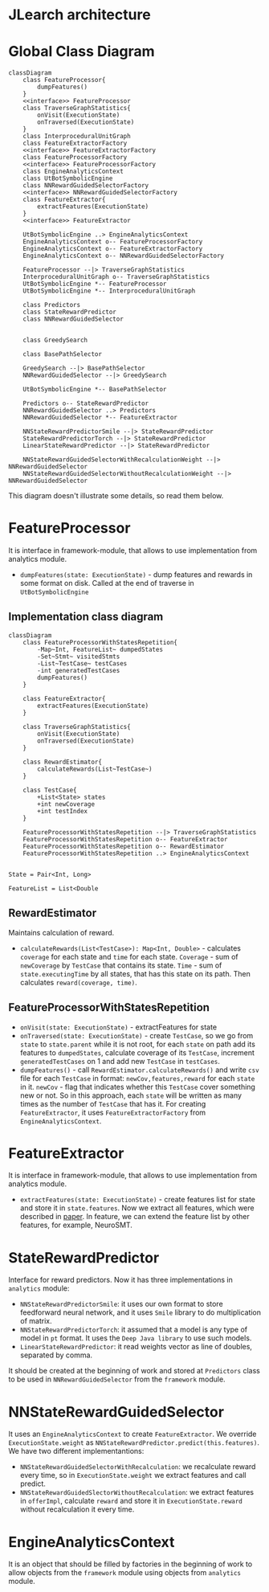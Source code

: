 # JLearch architecture

# Global Class Diagram

```mermaid
classDiagram
    class FeatureProcessor{
        dumpFeatures()
    }
    <<interface>> FeatureProcessor
    class TraverseGraphStatistics{
        onVisit(ExecutionState)
        onTraversed(ExecutionState)
    }
    class InterproceduralUnitGraph
    class FeatureExtractorFactory
    <<interface>> FeatureExtractorFactory
    class FeatureProcessorFactory
    <<interface>> FeatureProcessorFactory
    class EngineAnalyticsContext
    class UtBotSymbolicEngine
    class NNRewardGuidedSelectorFactory
    <<interface>> NNRewardGuidedSelectorFactory
    class FeatureExtractor{
        extractFeatures(ExecutionState)
    }
    <<interface>> FeatureExtractor
    
    UtBotSymbolicEngine ..> EngineAnalyticsContext
    EngineAnalyticsContext o-- FeatureProcessorFactory
    EngineAnalyticsContext o-- FeatureExtractorFactory
    EngineAnalyticsContext o-- NNRewardGuidedSelectorFactory

    FeatureProcessor --|> TraverseGraphStatistics
    InterproceduralUnitGraph o-- TraverseGraphStatistics
    UtBotSymbolicEngine *-- FeatureProcessor
    UtBotSymbolicEngine *-- InterproceduralUnitGraph

    class Predictors 
    class StateRewardPredictor
    class NNRewardGuidedSelector

   
    class GreedySearch

    class BasePathSelector

    GreedySearch --|> BasePathSelector
    NNRewardGuidedSelector --|> GreedySearch

    UtBotSymbolicEngine *-- BasePathSelector  
    
    Predictors o-- StateRewardPredictor
    NNRewardGuidedSelector ..> Predictors
    NNRewardGuidedSelector *-- FeatureExtractor
    
    NNStateRewardPredictorSmile --|> StateRewardPredictor
    StateRewardPredictorTorch --|> StateRewardPredictor
    LinearStateRewardPredictor --|> StateRewardPredictor
    
    NNStateRewardGuidedSelectorWithRecalculationWeight --|> NNRewardGuidedSelector
    NNStateRewardGuidedSelectorWithoutRecalculationWeight --|> NNRewardGuidedSelector      
```

This diagram doesn't illustrate some details, so read them below.

# FeatureProcessor

It is interface in framework-module, that allows to use implementation from analytics module.

* `dumpFeatures(state: ExecutionState)` - dump features and rewards in some format on disk. Called at the end of traverse in `UtBotSymbolicEngine`

## Implementation class diagram

```mermaid
classDiagram
    class FeatureProcessorWithStatesRepetition{
        -Map~Int, FeatureList~ dumpedStates
        -Set~Stmt~ visitedStmts
        -List~TestCase~ testCases
        -int generatedTestCases
        dumpFeatures()
    }
    
    class FeatureExtractor{
        extractFeatures(ExecutionState)
    }
    
    class TraverseGraphStatistics{
        onVisit(ExecutionState)
        onTraversed(ExecutionState)
    }
    
    class RewardEstimator{
        calculateRewards(List~TestCase~)
    }
    
    class TestCase{
        +List<State> states
        +int newCoverage
        +int testIndex
    }
    
    FeatureProcessorWithStatesRepetition --|> TraverseGraphStatistics
    FeatureProcessorWithStatesRepetition o-- FeatureExtractor
    FeatureProcessorWithStatesRepetition o-- RewardEstimator
    FeatureProcessorWithStatesRepetition ..> EngineAnalyticsContext
   
```

`State = Pair<Int, Long>`

`FeatureList = List<Double`

## RewardEstimator

Maintains calculation of reward. 

* `calculateRewards(List<TestCase>): Map<Int, Double>` - calculates `coverage` for each state and `time` for each state. `Coverage` - sum of `newCoverage` by `TestCase` that contains its state. `Time` - sum of `state.executingTime` by all states, that has this state on its path. Then calculates `reward(coverage, time)`.

## FeatureProcessorWithStatesRepetition

* `onVisit(state: ExecutionState)` - extractFeatures for state
* `onTraversed(state: ExecutionState)` - create `TestCase`, so we go from `state` to `state.parent` while it is not root, for each `state` on path add its features to `dumpedStates`, calculate coverage of its `TestCase`, increment `generatedTestCases` on 1 and add new `TestCase` in `testCases`.
* `dumpFeatures()` - call `RewardEstimator.calculateRewards()` and write `csv` file for each `TestCase` in format: `newCov,features,reward` for each `state` in it. `newCov` - flag that indicates whether this `TestCase` cover something new or not. So in this approach, each `state` will be written as many times as the number of `TestCase` that has it.
For creating `FeatureExtractor`, it uses `FeatureExtractorFactory` from `EngineAnalyticsContext`.

# FeatureExtractor

It is interface in framework-module, that allows to use implementation from analytics module.
* `extractFeatures(state: ExecutionState)` - create features list for state and store it in `state.features`. Now we extract all features, which were described in [paper](https://files.sri.inf.ethz.ch/website/papers/ccs21-learch.pdf). In feature, we can extend the feature list by other features, for example, NeuroSMT.

# StateRewardPredictor

Interface for reward predictors. Now it has three implementations in `analytics` module:

* `NNStateRewardPredictorSmile`: it uses our own format to store feedforward neural network, and it uses `Smile` library to do multiplication of matrix.
* `NNStateRewardPredictorTorch`: it assumed that a model is any type of model in `pt` format. It uses the `Deep Java library` to use such models.
* `LinearStateRewardPredictor`: it read weights vector as line of doubles, separated by comma.

It should be created at the beginning of work and stored at `Predictors` class to be used in `NNRewardGuidedSelector` from the `framework` module.


# NNStateRewardGuidedSelector

It uses an `EngineAnalyticsContext` to create `FeatureExtractor`.
We override `ExecutionState.weight` as `NNStateRewardPredictor.predict(this.features)`.
We have two different implementantions:
* `NNStateRewardGuidedSelectorWithRecalculation`: we recalculate reward every time, so in `ExecutionState.weight` we extract features and call predict.
* `NNStateRewardGuidedSlectorWithoutRecalculation`: we extract features in `offerImpl`, calculate `reward` and store it in `ExecutionState.reward` without recalculation it every time.

# EngineAnalyticsContext

It is an object that should be filled by factories in the beginning of work to allow objects from the `framework` module using objects from `analytics` module. 
